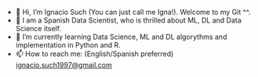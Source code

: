 - 👋 Hi, I’m Ignacio Such (You can just call me Igna!). Welcome to my Git ^^. 
- 👀 I am a Spanish Data Scientist, who is thrilled about ML, DL and Data Science itself.
- 🌱 I’m currently learning Data Science, ML and DL algorythms and implementation in Python and R.
- 📫 How to reach me: (English/Spanish preferred)
  ignacio.such1997@gmail.com

<!---
isuchb/isuchb is a ✨ special ✨ repository because its `README.md` (this file) appears on your GitHub profile.
You can click the Preview link to take a look at your changes.
--->
